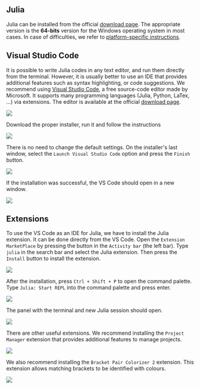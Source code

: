 ## Julia

Julia can be installed from the official [download page](https://julialang.org/downloads/). The appropriate version is the **64-bits** version for the Windows operating system in most cases. In case of difficulties, we refer to [platform-specific instructions](https://julialang.org/downloads/platform/).



## Visual Studio Code

It is possible to write Julia codes in any text editor, and run them directly from the terminal. However, it is usually better to use an IDE that provides additional features such as syntax highlighting, or code suggestions. We recommend using [Visual Studio Code](https://code.visualstudio.com/), a free source-code editor made by Microsoft. It supports many programming languages (Julia, Python, LaTex, ...) via extensions. The editor is available at the official [download page](https://code.visualstudio.com/download).

![](vscodeinstall_1.png)

Download the proper installer, run it and follow the instructions

![](vscodeinstall_2.png)

There is no need to change the default settings. On the installer's last window, select the `Launch Visual Studio Code` option and press the `Finish` button.

![](vscodeinstall_3.png)

If the installation was successful, the VS Code should open in a new window.

![](vscodeinstall_4.png)

## Extensions

To use the VS Code as an IDE for Julia, we have to install the Julia extension. It can be done directly from the VS Code. Open the `Extension MarketPlace` by pressing the button in the `Activity bar` (the left bar). Type `julia` in the search bar and select the Julia extension. Then press the `Install` button to install the extension.

![](vscodeext_1.png)

After the installation, press `Ctrl + Shift + P` to open the command palette. Type `Julia: Start REPL` into the command palette and press enter.

![](vscodeext_2.png)

The panel with the terminal and new Julia session should open.

![](vscodeext_3.png)

There are other useful extensions. We recommend installing the `Project Manager` extension that provides additional features to manage projects.

![](vscodeext_4.png)

We also recommend installing the `Bracket Pair Colorizer 2` extension. This extension allows matching brackets to be identified with colours.

![](vscodeext_5.png)
